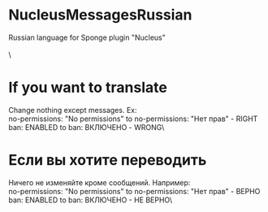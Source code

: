 # NucleusMessagesRussian
Russian language for Sponge plugin "Nucleus"\
\
\
# If you want to translate
Change nothing except messages. Ex:\
no-permissions: "No permissions" to no-permissions: "Нет прав" - RIGHT\
ban: ENABLED to ban: ВКЛЮЧЕНО - WRONG\

# Если вы хотите переводить
Ничего не изменяйте кроме сообщений. Например:\
no-permissions: "No permissions" to no-permissions: "Нет прав" - ВЕРНО\
ban: ENABLED to ban: ВКЛЮЧЕНО - НЕ ВЕРНО\
